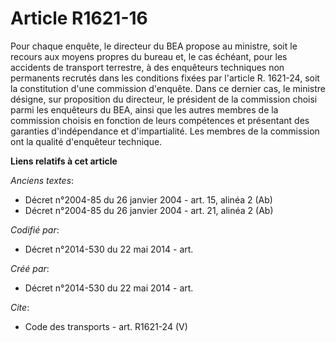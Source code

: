 # Article R1621-16

Pour chaque enquête, le directeur du BEA propose au ministre, soit le recours aux moyens propres du bureau et, le cas
échéant, pour les accidents de transport terrestre, à des enquêteurs techniques non permanents recrutés dans les conditions
fixées par l'article R. 1621-24, soit la constitution d'une commission d'enquête. Dans ce dernier cas, le ministre désigne,
sur proposition du directeur, le président de la commission choisi parmi les enquêteurs du BEA, ainsi que les autres membres
de la commission choisis en fonction de leurs compétences et présentant des garanties d'indépendance et d'impartialité. Les
membres de la commission ont la qualité d'enquêteur technique.

**Liens relatifs à cet article**

_Anciens textes_:

  - Décret n°2004-85 du 26 janvier 2004 - art. 15, alinéa 2 (Ab)
  - Décret n°2004-85 du 26 janvier 2004 - art. 21, alinéa 2 (Ab)

_Codifié par_:

  - Décret n°2014-530 du 22 mai 2014 - art.

_Créé par_:

  - Décret n°2014-530 du 22 mai 2014 - art.

_Cite_:

  - Code des transports - art. R1621-24 (V)
